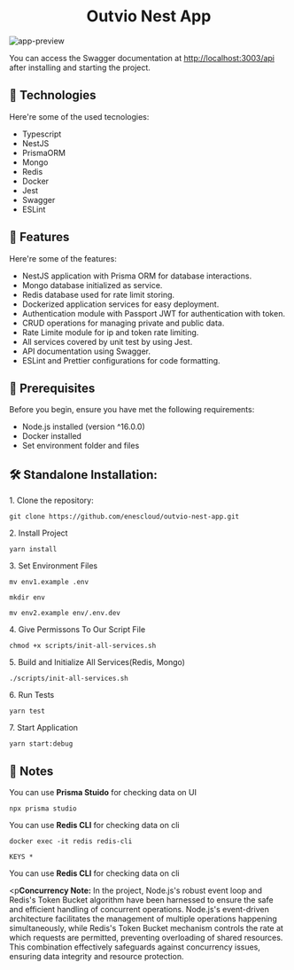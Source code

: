 <h1 align="center" id="title">Outvio Nest App</h1>

![app-preview](https://i.imgur.com/KqBPJWc.png)

<p id="description">You can access the Swagger documentation at <a href="http://localhost:3003/api" target="_blank"> http://localhost:3003/api</a> after installing and starting the project. </p>

<h2>🚀 Technologies</h2>

Here're some of the used tecnologies:

- Typescript
- NestJS
- PrismaORM
- Mongo
- Redis
- Docker
- Jest
- Swagger
- ESLint

<h2>🧐 Features</h2>

Here're some of the features:

- NestJS application with Prisma ORM for database interactions.
- Mongo database initialized as service.
- Redis database used for rate limit storing.
- Dockerized application services for easy deployment.
- Authentication module with Passport JWT for authentication with token.
- CRUD operations for managing private and public data.
- Rate Limite module for ip and token rate limiting.
- All services covered by unit test by using Jest.
- API documentation using Swagger.
- ESLint and Prettier configurations for code formatting.

<h2>🧾 Prerequisites</h2>

Before you begin, ensure you have met the following requirements:

- Node.js installed (version ^16.0.0)
- Docker installed
- Set environment folder and files

<h2>🛠️ Standalone Installation:</h2>

<p>1. Clone the repository:</p>

```
git clone https://github.com/enescloud/outvio-nest-app.git
```

<p>2. Install Project</p>

```
yarn install
```

<p>3. Set Environment Files</p>

```
mv env1.example .env
```

```
mkdir env
```

```
mv env2.example env/.env.dev
```

<p>4. Give Permissons To  Our Script File</p>

```
chmod +x scripts/init-all-services.sh
```

<p>5. Build and Initialize All Services(Redis, Mongo)</p>

```
./scripts/init-all-services.sh
```

<p>6. Run Tests</p>

```
yarn test
```

<p>7. Start Application</p>

```
yarn start:debug
```

<h2>📝 Notes</h2>

<p>You can use <b>Prisma Stuido</b> for checking data on UI</p>

```
npx prisma studio
```

<p>You can use <b>Redis CLI</b> for checking data on cli</p>

```
docker exec -it redis redis-cli
```

```
KEYS *
```

<p>You can use <b>Redis CLI</b> for checking data on cli</p>

<p<b>Concurrency Note:</b> In the project, Node.js's robust event loop and Redis's Token Bucket algorithm have been harnessed to ensure the safe and efficient handling of concurrent operations. Node.js's event-driven architecture facilitates the management of multiple operations happening simultaneously, while Redis's Token Bucket mechanism controls the rate at which requests are permitted, preventing overloading of shared resources. This combination effectively safeguards against concurrency issues, ensuring data integrity and resource protection.</p>
